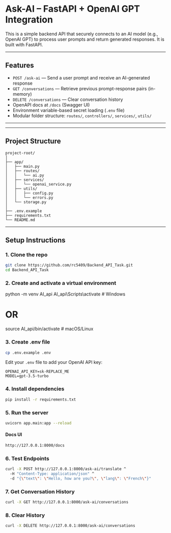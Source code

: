 # Ask-AI – FastAPI + OpenAI GPT Integration

This is a simple backend API that securely connects to an AI model (e.g., OpenAI GPT) to process user prompts and return generated responses. It is built with FastAPI.

---

##  Features

- `POST /ask-ai` — Send a user prompt and receive an AI-generated response
- `GET /conversations` — Retrieve previous prompt-response pairs (in-memory)
- `DELETE /conversations` — Clear conversation history
- OpenAPI docs at `/docs` (Swagger UI)
- Environment variable-based secret loading (`.env` file)
- Modular folder structure: `routes/`, `controllers/`, `services/`, `utils/`

---

---

## Project Structure

```
project-root/
│
├── app/
│   ├── main.py
│   ├── routes/
│   │   └── ai.py
│   ├── services/
│   │   └── openai_service.py
│   ├── utils/
│   │   ├── config.py
│   │   └── errors.py
│   └── storage.py
│
├── .env.example
├── requirements.txt
└── README.md
```

---

## Setup Instructions

### 1. Clone the repo

```bash
git clone https://github.com/rc5409/Backend_API_Task.git
cd Backend_API_Task
```

### 2. Create and activate a virtual environment
python -m venv AI_api
AI_api\Scripts\activate    # Windows
# OR
source AI_api/bin/activate  # macOS/Linux

### 3. Create .env file
```bash
cp .env.example .env
```

Edit your `.env` file to add your OpenAI API key:

```
OPENAI_API_KEY=sk-REPLACE_ME
MODEL=gpt-3.5-turbo
```


### 4. Install dependencies
```bash
pip install -r requirements.txt
```

### 5. Run the server
```bash
uvicorn app.main:app --reload
```

#### Docs UI
```bash
http://127.0.0.1:8000/docs
```

### 6. Test Endpoints
```bash
curl -X POST http://127.0.0.1:8000/ask-ai/translate ^
  -H "Content-Type: application/json" ^
  -d "{\"text\": \"Hello, how are you?\", \"lang\": \"French\"}"
```

### 7. Get Conversation History
```bash
curl -X GET http://127.0.0.1:8000/ask-ai/conversations
```

### 8. Clear History

```bash
curl -X DELETE http://127.0.0.1:8000/ask-ai/conversations

```










